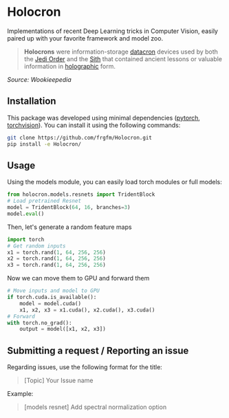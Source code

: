 # Holocron

Implementations of recent Deep Learning tricks in Computer Vision, easily paired up with your favorite framework and model zoo.

> **Holocrons** were information-storage [datacron](https://starwars.fandom.com/wiki/Datacron) devices used by both the [Jedi Order](https://starwars.fandom.com/wiki/Jedi_Order) and the [Sith](https://starwars.fandom.com/wiki/Sith) that contained ancient lessons or valuable information in [holographic](https://starwars.fandom.com/wiki/Hologram) form.

*Source: Wookieepedia*

## Installation

This package was developed using minimal dependencies ([pytorch](https://github.com/pytorch/pytorch), [torchvision](https://github.com/pytorch/vision)). You can install it using the following commands:

```bash
git clone https://github.com/frgfm/Holocron.git
pip install -e Holocron/
```

## Usage

Using the models module, you can easily load torch modules or full models:

```python
from holocron.models.resnets import TridentBlock
# Load pretrained Resnet
model = TridentBlock(64, 16, branches=3)
model.eval()
```

Then, let's generate a random feature maps

```python
import torch
# Get random inputs
x1 = torch.rand(1, 64, 256, 256)
x2 = torch.rand(1, 64, 256, 256)
x3 = torch.rand(1, 64, 256, 256)
```

Now we can move them to GPU and forward them

```python
# Move inputs and model to GPU
if torch.cuda.is_available():
    model = model.cuda()
    x1, x2, x3 = x1.cuda(), x2.cuda(), x3.cuda()
# Forward
with torch.no_grad():
    output = model([x1, x2, x3])
```



## Submitting a request / Reporting an issue

Regarding issues, use the following format for the title:

> [Topic] Your Issue name

Example:

> [models resnet] Add spectral normalization option